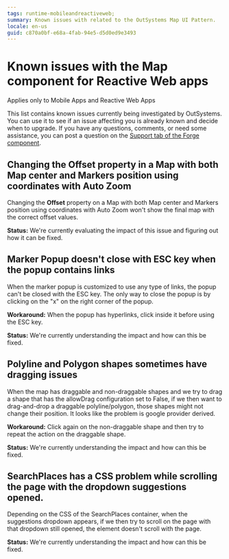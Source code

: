 ```yaml
---
tags: runtime-mobileandreactiveweb;  
summary: Known issues with related to the OutSystems Map UI Pattern.
locale: en-us
guid: c870a0bf-e68a-4fab-94e5-d5d0ed9e3493
---
```


# Known issues with the Map component for Reactive Web apps

<div class="info" markdown="1">

Applies only to Mobile Apps and Reactive Web Apps

</div>

This list contains known issues currently being investigated by OutSystems. You can use it to see if an issue affecting you is already known and decide when to upgrade. If you have any questions, comments, or need some assistance, you can post a question on the [Support tab of the Forge component](https://www.outsystems.com/forge/component-discussions/9909/OutSystems+Maps).

## Changing the Offset property in a Map with both Map center and Markers position using coordinates with Auto Zoom

Changing the **Offset** property on a Map with both Map center and Markers position using coordinates with Auto Zoom won't show the final map with the correct offset values.

**Status:** We're currently evaluating the impact of this issue and figuring out how it can be fixed.

## Marker Popup doesn't close with ESC key when the popup contains links

When the marker popup is customized to use any type of links, the popup can't be closed with the ESC key. The only way to close the popup is by clicking on the "x" on the right corner of the popup.

**Workaround:** When the popup has hyperlinks, click inside it before using the ESC key.

**Status:** We're currently understanding the impact and how can this be fixed.

## Polyline and Polygon shapes sometimes have dragging issues

When the map has draggable and non-draggable shapes and we try to drag a shape that has the allowDrag configuration set to False, if we then want to drag-and-drop a draggable polyline/polygon, those shapes might not change their position. It looks like the problem is google provider derived.

**Workaround:** Click again on the non-draggable shape and then try to repeat the action on the draggable shape.

**Status:** We're currently understanding the impact and how can this be fixed.

## SearchPlaces has a CSS problem while scrolling the page with the dropdown suggestions opened.

Depending on the CSS of the SearchPlaces container, when the suggestions dropdown appears, if we then try to scroll on the page with that dropdown still opened, the element doesn't scroll with the page.

**Status:** We're currently understanding the impact and how can this be fixed.
